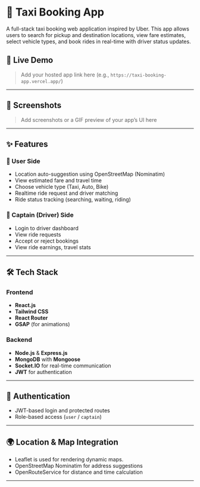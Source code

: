 # 🚕 Taxi Booking App

A full-stack taxi booking web application inspired by Uber. This app allows users to search for pickup and destination locations, view fare estimates, select vehicle types, and book rides in real-time with driver status updates.

## 🔗 Live Demo

> Add your hosted app link here (e.g., `https://taxi-booking-app.vercel.app/`)

---

## 📸 Screenshots

> Add screenshots or a GIF preview of your app’s UI here

---

## ✨ Features

### 👤 User Side
- Location auto-suggestion using OpenStreetMap (Nominatim)
- View estimated fare and travel time
- Choose vehicle type (Taxi, Auto, Bike)
- Realtime ride request and driver matching
- Ride status tracking (searching, waiting, riding)

### 🚖 Captain (Driver) Side
- Login to driver dashboard
- View ride requests
- Accept or reject bookings
- View ride earnings, travel stats

---

## 🛠️ Tech Stack

### Frontend
- **React.js**
- **Tailwind CSS**
- **React Router**
- **GSAP** (for animations)

### Backend
- **Node.js** & **Express.js**
- **MongoDB** with **Mongoose**
- **Socket.IO** for real-time communication
- **JWT** for authentication

---

## 🔐 Authentication
- JWT-based login and protected routes
- Role-based access (`user` / `captain`)

---

## 🌍 Location & Map Integration
- Leaflet is used for rendering dynamic maps.
- OpenStreetMap Nominatim for address suggestions
- OpenRouteService for distance and time calculation

---

